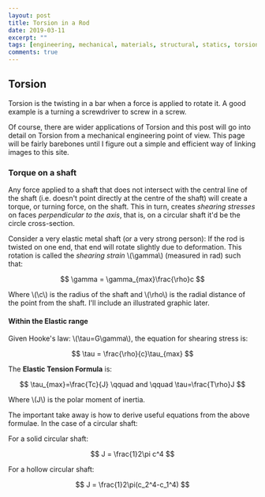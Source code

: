 ```yaml
---
layout: post
title: Torsion in a Rod
date: 2019-03-11
excerpt: ""
tags: [engineering, mechanical, materials, structural, statics, torsion]
comments: true
---
```


## Torsion

Torsion is the twisting in a bar when a force is applied to rotate it. A good example is a turning a screwdriver to screw in a screw.

Of course, there are wider applications of Torsion and this post will go into detail on Torsion from a mechanical engineering point of view. This page will be fairly barebones until I figure out a simple and efficient way of linking images to this site.

### Torque on a shaft

Any force applied to a shaft that does not intersect with the central line of the shaft (i.e. doesn't point directly at the centre of the shaft) will create a torque, or turning force, on the shaft. This in turn, creates *shearing stresses* on faces *perpendicular to the axis*, that is, on a circular shaft it'd be the circle cross-section.

Consider a very elastic metal shaft (or a very strong person): If the rod is twisted on one end, that end will rotate slightly due to deformation. This rotation is called the *shearing strain* \\(\gamma\\) (measured in rad) such that:

$$
\gamma = \gamma_{max}\frac{\rho}c
$$

Where \\(\c\\) is the radius of the shaft and \\(\rho\\) is the radial distance of the point from the shaft. I'll include an illustrated graphic later.

#### Within the Elastic range

Given Hooke's law: \\(\tau=G\gamma\\), the equation for shearing stress is:

$$
\tau = \frac{\rho}{c}\tau_{max}
$$

The **Elastic Tension Formula** is:

$$
\tau_{max}=\frac{Tc}{J} \qquad and \qquad \tau=\frac{T\rho}J
$$

Where \\(J\\) is the polar moment of inertia.

The important take away is how to derive useful equations from the above formulae. In the case of a circular shaft:

For a solid circular shaft:

$$
J = \frac{1}2\pi c^4
$$

For a hollow circular shaft:

$$
J = \frac{1}2\pi(c_2^4-c_1^4)
$$

